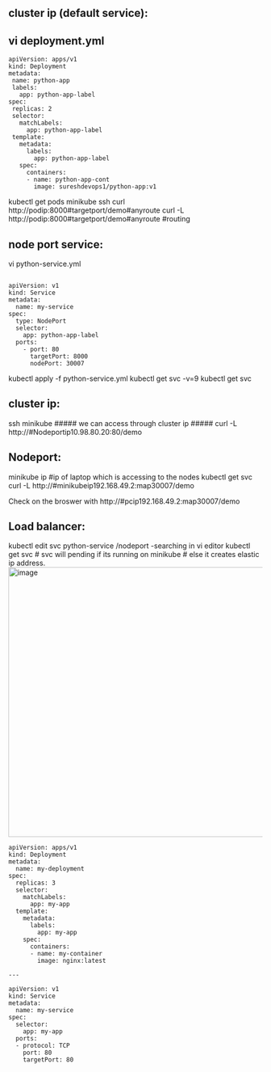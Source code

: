  cluster ip (default service):  
 -----------------
 vi deployment.yml
 -----------
 ```
apiVersion: apps/v1
kind: Deployment
metadata:
  name: python-app
  labels:
    app: python-app-label
spec:
  replicas: 2
  selector:
    matchLabels:
      app: python-app-label
  template:
    metadata:
      labels:
        app: python-app-label
    spec:
      containers:
      - name: python-app-cont
        image: sureshdevops1/python-app:v1
```
kubectl get pods 
minikube ssh
curl http://podip:8000#targetport/demo#anyroute
curl -L http://podip:8000#targetport/demo#anyroute #routing

node port service:
------------------
vi python-service.yml
```

apiVersion: v1
kind: Service
metadata:
  name: my-service
spec:
  type: NodePort
  selector:
    app: python-app-label
  ports:
    - port: 80
      targetPort: 8000
      nodePort: 30007
```


kubectl apply -f python-service.yml 
kubectl get svc -v=9
kubectl get svc

cluster ip:  
--------
ssh minikube ##### we can access through cluster ip #####
curl -L http://#Nodeportip10.98.80.20:80/demo  

Nodeport:
----------
minikube ip #ip of laptop which is accessing to the nodes
kubectl get svc
curl -L http://#minikubeip192.168.49.2:map30007/demo 

Check on the broswer with http://#pcip192.168.49.2:map30007/demo 

Load balancer:
-------------
kubectl edit svc python-service
/nodeport -searching in vi editor
kubectl get svc # svc will pending if its running on minikube # else it creates elastic ip address.
<img width="534" alt="image" src="https://github.com/devopsmails/devops/assets/119680288/9caf44b9-fbc4-43eb-a657-5079d2962975">  
```
apiVersion: apps/v1
kind: Deployment
metadata:
  name: my-deployment
spec:
  replicas: 3
  selector:
    matchLabels:
      app: my-app
  template:
    metadata:
      labels:
        app: my-app
    spec:
      containers:
      - name: my-container
        image: nginx:latest

---

apiVersion: v1
kind: Service
metadata:
  name: my-service
spec:
  selector:
    app: my-app
  ports:
  - protocol: TCP
    port: 80
    targetPort: 80
```
